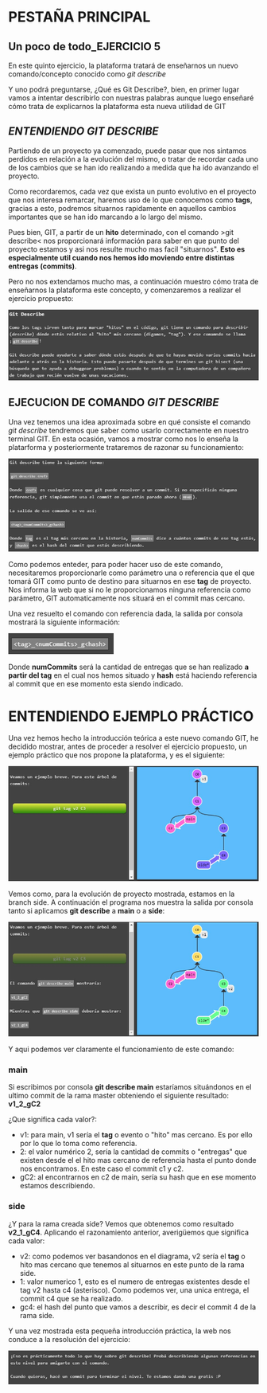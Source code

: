 # PESTAÑA PRINCIPAL 
## Un poco de todo_EJERCICIO 5

En este quinto ejercicio, la plataforma tratará de enseñarnos un nuevo comando/concepto conocido como _git describe_

Y uno podrá preguntarse, ¿Qué es Git Describe?, bien, en primer lugar vamos a intentar describirlo con nuestras palabras aunque luego enseñaré cómo trata de explicarnos la plataforma esta nueva utilidad de GIT

## _ENTENDIENDO GIT DESCRIBE_

Partiendo de un proyecto ya comenzado, puede pasar que nos sintamos perdidos en relación a la evolución del mismo, o tratar de recordar cada uno de los cambios que se han ido realizando a medida que ha ido avanzando el proyecto.

Como recordaremos, cada vez que exista un punto evolutivo en el proyecto que nos interesa remarcar, haremos uso de lo que conocemos como **tags**, gracias a esto, podremos situarnos rapidamente en aquellos cambios importantes que se han ido marcando a lo largo del mismo.

Pues bien, GIT, a partir de un **hito** determinado, con el comando >git describe< nos proporcionará información para saber en que punto del proyecto estamos y asi nos resulte mucho mas facil "situarnos". **Esto es especialmente util cuando nos hemos ido moviendo entre distintas entregas (commits)**. 

Pero no nos extendamos mucho mas, a continuación muestro cómo trata de enseñarnos la plataforma este concepto, y comenzaremos a realizar el ejercicio propuesto:

![Alt text](Introduccion.jpg)

## EJECUCION DE COMANDO _GIT DESCRIBE_

Una vez tenemos una idea aproximada sobre en qué consiste el comando _git describe_ tendremos que saber como usarlo correctamente en nuestro terminal GIT. En esta ocasión, vamos a mostrar como nos lo enseña la platarforma y posteriormente trataremos de razonar su funcionamiento:

![Alt text](Introduccion_funcionamiento.jpg)

Como podemos enteder, para poder hacer uso de este comando, necesitaremos proporcionarle como parámetro una **<ref>**  o referencia que el que tomará GIT como punto de destino para situarnos en ese **tag** de proyecto. Nos informa la web que si no le proporcionamos ninguna referencia como parámetro, GIT automaticamente nos situará en el commit mas cercano.

Una vez resuelto el comando con referencia dada, la salida por consola mostrará la siguiente información:

![Alt text](Introduccion_comandoSalida.jpg)

Donde **numCommits** será la cantidad de entregas que se han realizado **a partir del tag** en el cual nos hemos situado y **hash** está haciendo referencia al commit que en ese momento esta siendo indicado.

# ENTENDIENDO EJEMPLO PRÁCTICO 

Una vez hemos hecho la introducción teórica a este nuevo comando GIT, he decidido mostrar, antes de proceder a resolver el ejercicio propuesto, un ejemplo práctico que nos propone la plataforma, y es el siguiente:

![Alt text](ejemploPractico1.jpg)

Vemos como, para la evolución de proyecto mostrada, estamos en la branch side. A continuación el programa nos muestra la salida por consola tanto si aplicamos **git describe** a **main** o a **side**:

![Alt text](ejemploPractico2.jpg)

Y aqui podemos ver claramente el funcionamiento de este comando:

### main

Si escribimos por consola **git describe main** estaríamos situándonos en el ultimo commit de la rama master obteniendo el siguiente resultado: **v1_2_gC2**

¿Que significa cada valor?:

- v1: para main, v1 sería el **tag** o evento o "hito" mas cercano. Es por ello por lo que lo toma como referencia.
- 2: el valor numérico 2, sería la cantidad de commits o "entregas" que existen desde el el hito mas cercano de referencia hasta el punto donde nos encontramos. En este caso el commit c1 y c2.
- gC2: al encontrarnos en c2 de main, sería su hash que en ese momento estamos describiendo.

### side

¿Y para la rama creada side? Vemos que obtenemos como resultado **v2_1_gC4**. Aplicando el razonamiento anterior, averigüemos que significa cada valor:

- v2: como podemos ver basandonos en el diagrama, v2 sería el **tag** o hito mas cercano que tenemos al situarnos en este punto de la rama side.
- 1: valor numerico 1, esto es el numero de entregas existentes desde el tag v2 hasta c4 (asterisco). Como podemos ver, una unica entrega, el commit c4 que se ha realizado.
- gc4: el hash del punto que vamos a describir, es decir el commit 4 de la rama side.

Y una vez mostrada esta pequeña introducción práctica, la web nos conduce a la resolución del ejercicio:

![Alt text](ejemploPracticoFinal.jpg)